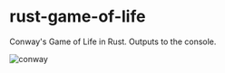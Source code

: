 # rust-game-of-life
Conway's Game of Life in Rust. Outputs to the console.

![conway](https://user-images.githubusercontent.com/23317027/190589793-d1698eff-12cf-4fb0-961c-f678211a5fa5.jpg)
